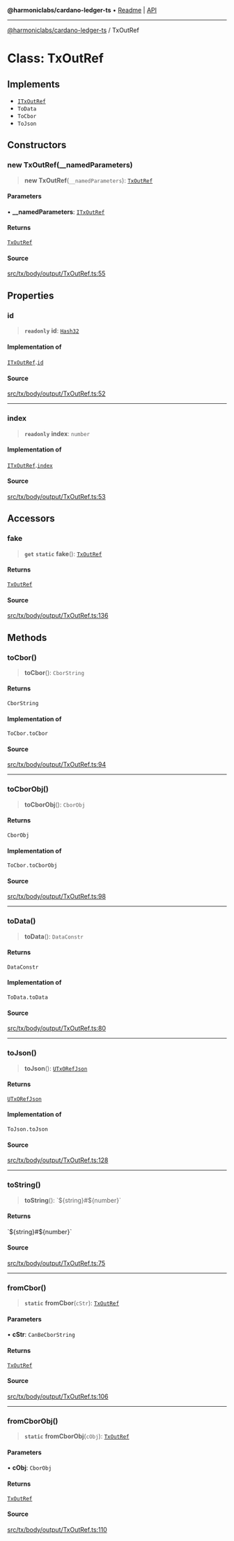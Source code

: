 **@harmoniclabs/cardano-ledger-ts** • [Readme](../README.md) \| [API](../globals.md)

***

[@harmoniclabs/cardano-ledger-ts](../README.md) / TxOutRef

# Class: TxOutRef

## Implements

- [`ITxOutRef`](../interfaces/ITxOutRef.md)
- `ToData`
- `ToCbor`
- `ToJson`

## Constructors

### new TxOutRef(__namedParameters)

> **new TxOutRef**(`__namedParameters`): [`TxOutRef`](TxOutRef.md)

#### Parameters

• **\_\_namedParameters**: [`ITxOutRef`](../interfaces/ITxOutRef.md)

#### Returns

[`TxOutRef`](TxOutRef.md)

#### Source

[src/tx/body/output/TxOutRef.ts:55](https://github.com/HarmonicLabs/cardano-ledger-ts/blob/d1659b0/src/tx/body/output/TxOutRef.ts#L55)

## Properties

### id

> **`readonly`** **id**: [`Hash32`](Hash32.md)

#### Implementation of

[`ITxOutRef`](../interfaces/ITxOutRef.md).[`id`](../interfaces/ITxOutRef.md#id)

#### Source

[src/tx/body/output/TxOutRef.ts:52](https://github.com/HarmonicLabs/cardano-ledger-ts/blob/d1659b0/src/tx/body/output/TxOutRef.ts#L52)

***

### index

> **`readonly`** **index**: `number`

#### Implementation of

[`ITxOutRef`](../interfaces/ITxOutRef.md).[`index`](../interfaces/ITxOutRef.md#index)

#### Source

[src/tx/body/output/TxOutRef.ts:53](https://github.com/HarmonicLabs/cardano-ledger-ts/blob/d1659b0/src/tx/body/output/TxOutRef.ts#L53)

## Accessors

### fake

> **`get`** **`static`** **fake**(): [`TxOutRef`](TxOutRef.md)

#### Returns

[`TxOutRef`](TxOutRef.md)

#### Source

[src/tx/body/output/TxOutRef.ts:136](https://github.com/HarmonicLabs/cardano-ledger-ts/blob/d1659b0/src/tx/body/output/TxOutRef.ts#L136)

## Methods

### toCbor()

> **toCbor**(): `CborString`

#### Returns

`CborString`

#### Implementation of

`ToCbor.toCbor`

#### Source

[src/tx/body/output/TxOutRef.ts:94](https://github.com/HarmonicLabs/cardano-ledger-ts/blob/d1659b0/src/tx/body/output/TxOutRef.ts#L94)

***

### toCborObj()

> **toCborObj**(): `CborObj`

#### Returns

`CborObj`

#### Implementation of

`ToCbor.toCborObj`

#### Source

[src/tx/body/output/TxOutRef.ts:98](https://github.com/HarmonicLabs/cardano-ledger-ts/blob/d1659b0/src/tx/body/output/TxOutRef.ts#L98)

***

### toData()

> **toData**(): `DataConstr`

#### Returns

`DataConstr`

#### Implementation of

`ToData.toData`

#### Source

[src/tx/body/output/TxOutRef.ts:80](https://github.com/HarmonicLabs/cardano-ledger-ts/blob/d1659b0/src/tx/body/output/TxOutRef.ts#L80)

***

### toJson()

> **toJson**(): [`UTxORefJson`](../type-aliases/UTxORefJson.md)

#### Returns

[`UTxORefJson`](../type-aliases/UTxORefJson.md)

#### Implementation of

`ToJson.toJson`

#### Source

[src/tx/body/output/TxOutRef.ts:128](https://github.com/HarmonicLabs/cardano-ledger-ts/blob/d1659b0/src/tx/body/output/TxOutRef.ts#L128)

***

### toString()

> **toString**(): \`${string}#${number}\`

#### Returns

\`${string}#${number}\`

#### Source

[src/tx/body/output/TxOutRef.ts:75](https://github.com/HarmonicLabs/cardano-ledger-ts/blob/d1659b0/src/tx/body/output/TxOutRef.ts#L75)

***

### fromCbor()

> **`static`** **fromCbor**(`cStr`): [`TxOutRef`](TxOutRef.md)

#### Parameters

• **cStr**: `CanBeCborString`

#### Returns

[`TxOutRef`](TxOutRef.md)

#### Source

[src/tx/body/output/TxOutRef.ts:106](https://github.com/HarmonicLabs/cardano-ledger-ts/blob/d1659b0/src/tx/body/output/TxOutRef.ts#L106)

***

### fromCborObj()

> **`static`** **fromCborObj**(`cObj`): [`TxOutRef`](TxOutRef.md)

#### Parameters

• **cObj**: `CborObj`

#### Returns

[`TxOutRef`](TxOutRef.md)

#### Source

[src/tx/body/output/TxOutRef.ts:110](https://github.com/HarmonicLabs/cardano-ledger-ts/blob/d1659b0/src/tx/body/output/TxOutRef.ts#L110)
